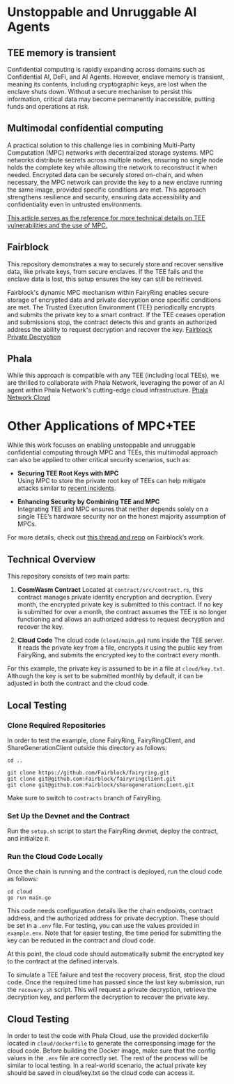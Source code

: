 # Unstoppable and Unruggable AI Agents

## TEE memory is transient
Confidential computing is rapidly expanding across domains such as Confidential AI, DeFi, and AI Agents. However, enclave memory is transient, meaning its contents, including cryptographic keys, are lost when the enclave shuts down. Without a secure mechanism to persist this information, critical data may become permanently inaccessible, putting funds and operations at risk.

## Multimodal confidential computing
A practical solution to this challenge lies in combining Multi-Party Computation (MPC) networks with decentralized storage systems. MPC networks distribute secrets across multiple nodes, ensuring no single node holds the complete key while allowing the network to reconstruct it when needed. Encrypted data can be securely stored on-chain, and when necessary, the MPC network can provide the key to a new enclave running the same image, provided specific conditions are met. This approach strengthens resilience and security, ensuring data accessibility and confidentiality even in untrusted environments.

[This article serves as the reference for more technical details on TEE vulnerabilities and the use of MPC.](https://www.bedlamresear.ch/posts/securing-tee-apps/#use-case-dependent-suggestions)

## Fairblock
This repository demonstrates a way to securely store and recover sensitive data, like private keys, from secure enclaves. If the TEE fails and the enclave data is lost, this setup ensures the key can still be retrieved.

Fairblock's dynamic MPC mechanism within FairyRing enables secure storage of encrypted data and private decryption once specific conditions are met. The Trusted Execution Environment (TEE) periodically encrypts and submits the private key to a smart contract. If the TEE ceases operation and submissions stop, the contract detects this and grants an authorized address the ability to request decryption and recover the key.
[Fairblock Private Decryption](https://docs.fairblock.network/docs/build/fairyring/fairyring_private_decryption)


## Phala
While this approach is compatible with any TEE (including local TEEs), we are thrilled to collaborate with Phala Network, leveraging the power of an AI agent within Phala Network's cutting-edge cloud infrastructure.
[Phala Network Cloud](https://cloud.phala.network/)

# Other Applications of MPC+TEE  

While this work focuses on enabling unstoppable and unruggable confidential computing through MPC and TEEs, this multimodal approach can also be applied to other critical security scenarios, such as:  

- **Securing TEE Root Keys with MPC**  
  Using MPC to store the private root key of TEEs can help mitigate attacks similar to [recent incidents](https://www.theregister.com/2024/08/27/intel_root_key_xeons/).  

- **Enhancing Security by Combining TEE and MPC**  
  Integrating TEE and MPC ensures that neither depends solely on a single TEE’s hardware security nor on the honest majority assumption of MPCs.  

For more details, check out [this thread and repo](https://x.com/0xfairblock/status/1867585359896556026) on Fairblock’s work.


## Technical Overview

This repository consists of two main parts:

1. **CosmWasm Contract**
Located at `contract/src/contract.rs`, this contract manages private identity encryption and decryption. Every month, the encrypted private key is submitted to this contract. If no key is submitted for over a month, the contract assumes the TEE is no longer functioning and allows an authorized address to request decryption and recover the key.

2. **Cloud Code**
The cloud code (`cloud/main.go`) runs inside the TEE server. It reads the private key from a file, encrypts it using the public key from FairyRing, and submits the encrypted key to the contract every month.

For this example, the private key is assumed to be in a file at `cloud/key.txt`. Although the key is set to be submitted monthly by default, it can be adjusted in both the contract and the cloud code.

## Local Testing
### Clone Required Repositories
   
In order to test the example, clone FairyRing, FairyRingClient, and ShareGenerationClient outside this directory as follows:
```
cd ..

git clone https://github.com/Fairblock/fairyring.git
git clone git@github.com:Fairblock/fairyringclient.git
git clone git@github.com:Fairblock/sharegenerationclient.git

```
Make sure to switch to `contracts` branch of FairyRing.

### Set Up the Devnet and the Contract
   
Run the `setup.sh` script to start the FairyRing devnet, deploy the contract, and initialize it.

### Run the Cloud Code Locally
 
Once the chain is running and the contract is deployed, run the cloud code as follows:
```
cd cloud
go run main.go
```
This code needs configuration details like the chain endpoints, contract address, and the authorized address for private decryption. These should be set in a `.env` file. For testing, you can use the values provided in `example.env`. Note that for easier testing, the time period for submitting the key can be reduced in the contract and cloud code. 

At this point, the cloud code should automatically submit the encrypted key to the contract at the defined intervals.

To simulate a TEE failure and test the recovery process, first, stop the cloud code. Once the required time has passed since the last key submission, run the `recovery.sh` script. This will request a private decryption, retrieve the decryption key, and perform the decryption to recover the private key. 

## Cloud Testing

In order to test the code with Phala Cloud, use the provided dockerfile located in `cloud/dockerfile` to generate the corresponsing image for the cloud code. Before building the Docker image, make sure that the config values in the `.env` file are correctly set. The rest of the process will be similar to local testing.
In a real-world scenario, the actual private key should be saved in cloud/key.txt so the cloud code can access it.
